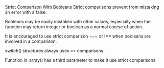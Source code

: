 Strict Comparison With Booleans
Strict comparisons prevent from mistaking an error with a false. 

Booleans may be easily mistaken with other values, especially when the function may return integer or boolean as a normal course of action. 

It is encouraged to use strict comparison === or !== when booleans are involved in a comparison.

<?php

// distinguish between : $b isn't in $a, and, $b is at the beginning of $a 
if (strpos($a, $b) === 0) {
    doSomething();
}

// DOES NOT distinguish between : $b isn't in $a, and, $b is at the beginning of $a 
if (strpos($a, $b)) {
    doSomething();
}

// will NOT mistake 1 and true
$a = array(0, 1, 2, true);
if (in_array($a, true, true)) {
    doSomething();
}

// will mistake 1 and true
$a = array(0, 1, 2, true);
if (in_array($a, true)) {
    doSomething();
}

?>

switch() structures always uses == comparisons. 

Function in_array() has a third parameter to make it use strict comparisons.

